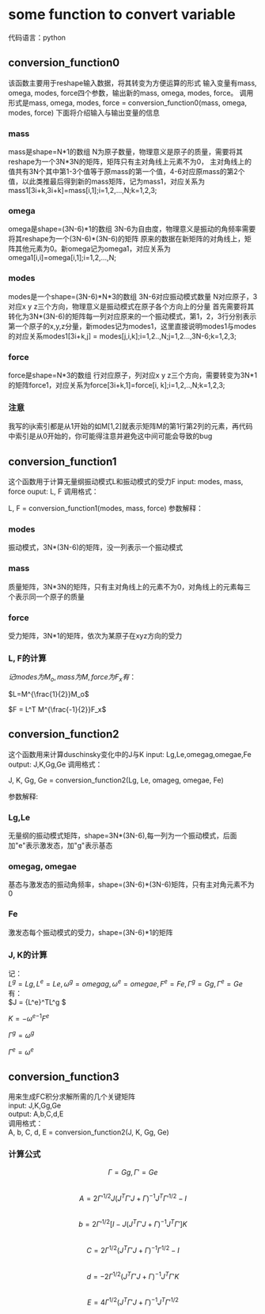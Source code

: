 # some function to convert variable
代码语言：python
## conversion_function0
该函数主要用于reshape输入数据，将其转变为方便运算的形式
输入变量有mass, omega, modes, force四个参数，输出新的mass, omega, modes, force。
调用形式是mass, omega, modes, force = conversion_function0(mass, omega, modes, force)
下面将介绍输入与输出变量的信息
### mass
mass是shape=N\*1的数组 N为原子数量，物理意义是原子的质量，需要将其reshape为一个3N\*3N的矩阵，矩阵只有主对角线上元素不为0，
主对角线上的值共有3N个其中第1-3个值等于原mass的第一个值，4-6对应原mass的第2个值，以此类推最后得到新的mass矩阵，记为mass1，对应关系为mass1[3i+k,3i+k]=mass[i,1];i=1,2,...,N;k=1,2,3;
### omega
omega是shape=(3N-6)\*1的数组 3N-6为自由度，物理意义是振动的角频率需要将其reshape为一个(3N-6)\*(3N-6)的矩阵
原来的数据在新矩阵的对角线上，矩阵其他元素为0。新omega记为omega1，对应关系为omega1[i,i]=omega[i,1];i=1,2,...,N;
### modes
modes是一个shape=(3N-6)\*N\*3的数组 3N-6对应振动模式数量 N对应原子，3对应x y z三个方向，物理意义是振动模式在原子各个方向上的分量
首先需要将其转化为3N\*(3N-6)的矩阵每一列对应原来的一个振动模式，第1，2，3行分别表示第一个原子的x,y,z分量，新modes记为modes1，这里直接说明modes1与modes的对应关系modes1[3i+k,j] = modes[j,i,k];i=1,2..,N;j=1,2...,3N-6;k=1,2,3;
### force
force是shape=N*3的数组 行对应原子，列对应x y z三个方向，需要转变为3N\*1的矩阵force1，对应关系为force[3i+k,1]=force[i, k];i=1,2,..,N;k=1,2,3;
### 注意
我写的ijk索引都是从1开始的如M[1,2]就表示矩阵M的第1行第2列的元素，再代码中索引是从0开始的，你可能得注意并避免这中间可能会导致的bug

## conversion_function1
这个函数用于计算无量纲振动模式L和振动模式的受力F
input: modes, mass, force
ouput: L, F
调用格式：

L, F = conversion_function1(modes, mass, force)
参数解释：
### modes 
振动模式，3N\*(3N-6)的矩阵，没一列表示一个振动模式
### mass
质量矩阵，3N\*3N的矩阵，只有主对角线上的元素不为0，对角线上的元素每三个表示同一个原子的质量
### force
受力矩阵，3N\*1的矩阵，依次为某原子在xyz方向的受力
### L, F的计算
$记modes为M_o,mass为M,force为F_x有：$

$L=M^{\frac{1}{2}}M_o$

$F = L^T M^{\frac{-1}{2}}F_x$

## conversion_function2
这个函数用来计算duschinsky变化中的J与K
input: Lg,Le,omegag,omegae,Fe
output: J,K,Gg,Ge
调用格式：

J, K, Gg, Ge = conversion_function2(Lg, Le, omageg, omegae, Fe)

参数解释:
### Lg,Le
无量纲的振动模式矩阵，shape=3N\*(3N-6),每一列为一个振动模式，后面加"e"表示激发态，加"g"表示基态
### omegag, omegae
基态与激发态的振动角频率，shape=(3N-6)\*(3N-6)矩阵，只有主对角元素不为0
### Fe
激发态每个振动模式的受力，shape=(3N-6)\*1的矩阵
### J, K的计算
记：<br>
$L^g = Lg, L^e = Le, \omega^g = omegag, \omega^e = omegae, F^e = Fe ,\Gamma^g=Gg, \Gamma^e=Ge$ <br>
有：<br>
$J = {L^e}^TL^g $

$K = -{\omega^e}^{-1}F^e$

$\Gamma^g = \omega^g$

$\Gamma^e = \omega^e$

## conversion_function3
用来生成FC积分求解所需的几个关键矩阵<br>
input: J,K,Gg,Ge <br>
output: A,b,C,d,E <br>
调用格式：<br>
A, b, C, d, E = conversion_function2(J, K, Gg, Ge) <br>
### 计算公式
$$ \Gamma=Gg, \Gamma'=Ge $$ <br>
$$	A = 2\Gamma'^{1/2}J(J^T\Gamma'J+\Gamma)^{-1}J^T\Gamma'^{1/2} - I $$ <br>
$$	b = 2\Gamma'^{1/2}[I - J(J^T\Gamma'J+\Gamma)^{-1}J^T\Gamma']K $$ <br>
$$	C = 2\Gamma^{1/2}(J^T\Gamma'J+\Gamma)^{-1}\Gamma^{1/2} - I $$ <br>
$$	d = -2\Gamma^{1/2}(J^T\Gamma'J+\Gamma)^{-1}J^T\Gamma'K $$ <br>
$$	E = 4\Gamma^{1/2}(J^T\Gamma'J+\Gamma)^{-1}J^T\Gamma'^{1/2} $$ <br>
